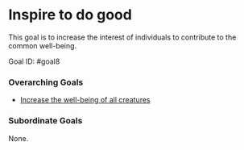# Inspire to do good

This goal is to increase the interest of individuals to contribute to the common well-being.

Goal ID: #goal8
### Overarching Goals
- [Increase the well-being of all creatures](increase-well-being-of-creatures.md)

### Subordinate Goals
None.
